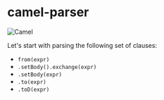 # camel-parser

![Camel](https://img2.zakaz.ua/novus20210112.1610450815.ad72436478c_2021-01-12_Alina/novus20210112.1610450815.SNCPSG10.obj.0.1.jpg.oe.jpg.pf.jpg.350nowm.jpg.350x.jpg)

Let's start with parsing the following set of clauses:
 - `from(expr)`
 - `.setBody().exchange(expr)`
 - `.setBody(expr)`
 - `.to(expr)`
 - `.toD(expr)`